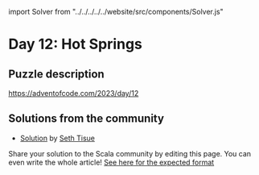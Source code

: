 import Solver from "../../../../../website/src/components/Solver.js"

# Day 12: Hot Springs

## Puzzle description

https://adventofcode.com/2023/day/12

## Solutions from the community

- [Solution](https://github.com/SethTisue/adventofcode/blob/main/2023/src/test/scala/Day12.scala) by [Seth Tisue](https://github.com/SethTisue)

Share your solution to the Scala community by editing this page.
You can even write the whole article! [See here for the expected format](https://github.com/scalacenter/scala-advent-of-code/discussions/424)
